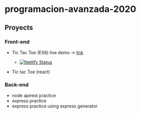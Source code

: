 # programacion-avanzada-2020

## Proyects

### Front-end
- Tic Tac Toe (ES6) live demo -> [link](https://tic-tac-toe-pa2020.netlify.app/)
  - [![Netlify Status](https://api.netlify.com/api/v1/badges/d06a4f5b-777c-4ccd-8ede-e7bbb840fe53/deploy-status)](https://app.netlify.com/sites/tic-tac-toe-pa2020/deploys)

- Tic tac Toe (react)

### Back-end
- node apirest practice
- express practice
- express practice using express generator